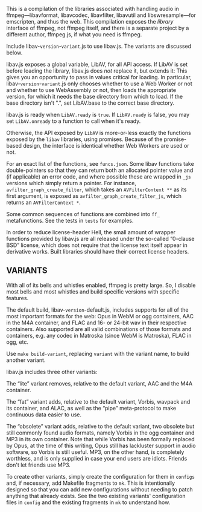 This is a compilation of the libraries associated with handling audio in
ffmpeg—libavformat, libavcodec, libavfilter, libavutil and libswresample—for
emscripten, and thus the web. This compilation exposes the *library* interface
of ffmpeg, not ffmpeg itself, and there is a separate project by a different
author, ffmpeg.js, if what you need is ffmpeg.

Include libav-`version`-`variant`.js to use libav.js. The variants are
discussed below.

libav.js exposes a global variable, LibAV, for all API access. If LibAV is set
before loading the library, libav.js does *not* replace it, but extends it:
This gives you an opportunity to pass in values critical for loading. In
particular, libav-`version`-`variant`.js only chooses whether to use a Web
Worker or not and whether to use WebAssembly or not, then loads the appropriate
version, for which it needs the base directory from which to load. If the base
directory isn't ".", set LibAV.base to the correct base directory.

libav.js is ready when `LibAV.ready` is `true`. If `LibAV.ready` is false, you
may set `LibAV.onready` to a function to call when it's ready.

Otherwise, the API exposed by `LibAV` is more-or-less exactly the functions
exposed by the `libav` libraries, using promises. Because of the promise-based
design, the interface is identical whether Web Workers are used or not.

For an exact list of the functions, see `funcs.json`. Some libav functions take
double-pointers so that they can return both an allocated pointer value and (if
applicable) an error code, and where possible these are wrapped in `_js`
versions which simply return a pointer. For instance,
`avfilter_graph_create_filter`, which takes an `AVFilterContext **` as its
first argument, is exposed as `avfilter_graph_create_filter_js`, which returns
an `AVFilterContext *`.

Some common sequences of functions are combined into `ff_` metafunctions. See
the tests in `tests` for examples.

In order to reduce license-header Hell, the small amount of wrapper functions
provided by libav.js are all released under the so-called “0-clause BSD”
license, which does not require that the license text itself appear in
derivative works. Built libraries should have their correct license headers.


## VARIANTS

With all of its bells and whistles enabled, ffmpeg is pretty large. So, I
disable most bells and most whistles and build specific versions with specific
features.

The default build, libav-`version`-default.js, includes supports for all of the
most important formats for the web: Opus in WebM or ogg containers, AAC in the
M4A container, and FLAC and 16- or 24-bit wav in their respective containers.
Also supported are all valid combinations of those formats and containers, e.g.
any codec in Matroska (since WebM is Matroska), FLAC in ogg, etc.

Use `make build-variant`, replacing `variant` with the variant name, to build
another variant.

libav.js includes three other variants:

The “lite” variant removes, relative to the default variant, AAC and the M4A
container.

The “fat” variant adds, relative to the default variant, Vorbis, wavpack and
its container, and ALAC, as well as the “pipe” meta-protocol to make continuous
data easier to use.

The “obsolete” variant adds, relative to the default variant, two obsolete but
still commonly found audio formats, namely Vorbis in the ogg container and MP3
in its own container. Note that while Vorbis has been formally replaced by
Opus, at the time of this writing, Opus still has lackluster support in audio
software, so Vorbis is still useful. MP3, on the other hand, is completely
worthless, and is only supplied in case your end users are idiots. Friends
don't let friends use MP3.

To create other variants, simply create the configuration for them in `configs`
and, if necessary, add Makefile fragments to `mk`. This is intentionally
designed so that you can add new configurations without needing to patch
anything that already exists. See the two existing variants' configuration
files in `config` and the existing fragments in `mk` to understand how.
